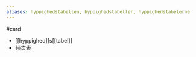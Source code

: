 ```yaml
---
aliases: hyppighedstabellen, hyppighedstabeller, hyppighedstabelerne
---
```

#card 
- [[hyppighed]]s[[tabel]]
- 频次表